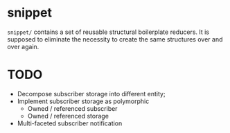 # snippet

`snippet/` contains a set of reusable structural boilerplate reducers. It is
supposed to eliminate the necessity to create the same structures over and over
again.

# TODO

- Decompose subscriber storage into different entity;
- Implement subscriber storage as polymorphic
	- Owned / referenced subscriber
	- Owned / referenced storage
- Multi-faceted subscriber notification
